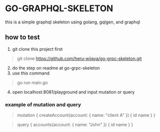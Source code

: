 # GO-GRAPHQL-SKELETON

this is a simple graphql skeleton using golang, gqlgen, and graphql

## how to test
1. git clone this project first
> git clone https://github.com/heru-wijaya/go-grpc-skeleton.git
2. do the step on readme at go-grpc-skeleton
3. use this command
> go run main.go
4. open localhost:8081/playground and input mutation or query

### example of mutation and query
> mutation {
  createAccount(account: { name: "client A" }) {
    id
    name
  }
}

> query {
  accounts(account: { name: "John" }) {
    id
    name
  }
}